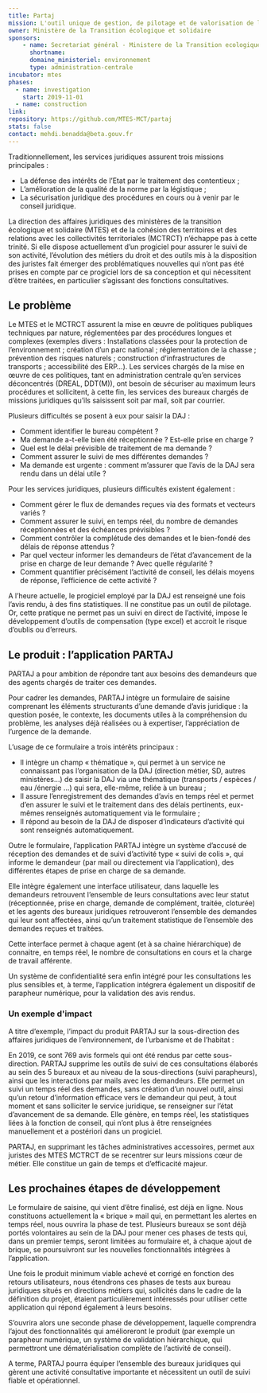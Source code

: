 ```yaml
---
title: Partaj
mission: L'outil unique de gestion, de pilotage et de valorisation de l'activité conseil des affaires juridiques
owner: Ministère de la Transition écologique et solidaire
sponsors:
    - name: Secretariat général - Ministere de la Transition ecologique et solidaire
      shortname: 
      domaine_ministeriel: environnement
      type: administration-centrale
incubator: mtes
phases:
  - name: investigation
    start: 2019-11-01
  - name: construction
link:
repository: https://github.com/MTES-MCT/partaj
stats: false
contact: mehdi.benadda@beta.gouv.fr
---
```


Traditionnellement, les services juridiques assurent trois missions principales :

- La défense des intérêts de l’Etat par le traitement des contentieux ;
- L’amélioration de la qualité de la norme par la légistique ;
- La sécurisation juridique des procédures en cours ou à venir par le conseil juridique.

La direction des affaires juridiques des ministères de la transition écologique et solidaire (MTES) et de la cohésion des territoires et des relations avec les collectivités territoriales (MCTRCT) n’échappe pas à cette trinité. Si elle dispose actuellement d’un progiciel pour assurer le suivi de son activité, l’évolution des métiers du droit et des outils mis à la disposition des juristes fait émerger des problématiques nouvelles qui n’ont pas été prises en compte par ce progiciel lors de sa conception et qui nécessitent d’être traitées, en particulier s’agissant des fonctions consultatives.

## Le problème

Le MTES et le MCTRCT assurent la mise en œuvre de politiques publiques techniques par nature, réglementées par des procédures longues et complexes (exemples divers : Installations classées pour la protection de l’environnement ; création d’un parc national ; réglementation de la chasse ; prévention des risques naturels ; construction d’infrastructures de transports ; accessibilité des ERP…). Les services chargés de la mise en œuvre de ces politiques, tant en administration centrale qu’en services déconcentrés (DREAL, DDT(M)), ont besoin de sécuriser au maximum leurs procédures et sollicitent, à cette fin, les services des bureaux chargés de missions juridiques qu’ils saisissent soit par mail, soit par courrier.

Plusieurs difficultés se posent à eux pour saisir la DAJ :

- Comment identifier le bureau compétent ?
- Ma demande a-t-elle bien été réceptionnée ? Est-elle prise en charge ?
- Quel est le délai prévisible de traitement de ma demande ?
- Comment assurer le suivi de mes différentes demandes ?
- Ma demande est urgente : comment m’assurer que l’avis de la DAJ sera rendu dans un délai utile ?


Pour les services juridiques, plusieurs difficultés existent également :

- Comment gérer le flux de demandes reçues via des formats et vecteurs variés ?
- Comment assurer le suivi, en temps réel, du nombre de demandes réceptionnées et des échéances prévisibles ?
- Comment contrôler la complétude des demandes et le bien-fondé des délais de réponse attendus ?
- Par quel vecteur informer les demandeurs de l’état d’avancement de la prise en charge de leur demande ? Avec quelle régularité ?
- Comment quantifier précisément l’activité de conseil, les délais moyens de réponse, l’efficience de cette activité ?

A l’heure actuelle, le progiciel employé par la DAJ est renseigné une fois l’avis rendu, à des fins statistiques. Il ne constitue pas un outil de pilotage. Or, cette pratique ne permet pas un suivi en direct de l’activité, impose le développement d’outils de compensation (type excel) et accroit le risque d’oublis ou d’erreurs.

## Le produit : l’application PARTAJ

PARTAJ a pour ambition de répondre tant aux besoins des demandeurs que des agents chargés de traiter ces demandes.

Pour cadrer les demandes, PARTAJ intègre un formulaire de saisine comprenant les éléments structurants d’une demande d’avis juridique : la question posée, le contexte, les documents utiles à la compréhension du problème, les analyses déjà réalisées ou à expertiser, l’appréciation de l’urgence de la demande.

L’usage de ce formulaire a trois intérêts principaux :

- Il intègre un champ « thématique », qui permet à un service ne connaissant pas l’organisation de la DAJ (direction métier, SD, autres ministères…) de saisir la DAJ via une thématique (transports / espèces / eau /énergie …) qui sera, elle-même, reliée à un bureau ;
- Il assure l’enregistrement des demandes d’avis en temps réel et permet d’en assurer le suivi et le traitement dans des délais pertinents, eux-mêmes renseignés automatiquement via le formulaire ;
- Il répond au besoin de la DAJ de disposer d’indicateurs d’activité qui sont renseignés automatiquement.

Outre le formulaire, l’application PARTAJ intègre un système d’accusé de réception des demandes et de suivi d’activité type « suivi de colis », qui informe le demandeur (par mail ou directement via l’application), des différentes étapes de prise en charge de sa demande.

Elle intègre également une interface utilisateur, dans laquelle les demandeurs retrouvent l’ensemble de leurs consultations avec leur statut (réceptionnée, prise en charge, demande de complément, traitée, cloturée) et les agents des bureaux juridiques retrouveront l’ensemble des demandes qui leur sont affectées, ainsi qu’un traitement statistique de l’ensemble des demandes reçues et traitées.

Cette interface permet à chaque agent (et à sa chaine hiérarchique) de connaitre, en temps réel, le nombre de consultations en cours et la charge de travail afférente.

Un système de confidentialité sera enfin intégré pour les consultations les plus sensibles et, à terme, l’application intégrera également un dispositif de parapheur numérique, pour la validation des avis rendus.

### Un exemple d'impact

A titre d’exemple, l’impact du produit PARTAJ sur la sous-direction des affaires juridiques de l’environnement, de l’urbanisme et de l’habitat :

En 2019, ce sont 769 avis formels qui ont été rendus par cette sous-direction. PARTAJ supprime les outils de suivi de ces consultations élaborés au sein des 5 bureaux et au niveau de la sous-directions (suivi parapheurs), ainsi que les interactions par mails avec les demandeurs. Elle permet un suivi un temps réel des demandes, sans création d’un nouvel outil, ainsi qu’un retour d’information efficace vers le demandeur qui peut, à tout moment et sans solliciter le service juridique, se renseigner sur l’état d’avancement de sa demande. Elle génère, en temps réel, les statistiques liées à la fonction de conseil, qui n’ont plus à être renseignées manuellement et a postériori dans un progiciel.

PARTAJ, en supprimant les tâches administratives accessoires, permet aux juristes des MTES MCTRCT de se recentrer sur leurs missions cœur de métier. Elle constitue un gain de temps et d’efficacité majeur.

## Les prochaines étapes de développement

Le formulaire de saisine, qui vient d’être finalisé, est déjà en ligne. Nous constituons actuellement la « brique » mail qui, en permettant les alertes en temps réel, nous ouvrira la phase de test. Plusieurs bureaux se sont déjà portés volontaires au sein de la DAJ pour mener ces phases de tests qui, dans un premier temps, seront limitées au formulaire et, à chaque ajout de brique, se poursuivront sur les nouvelles fonctionnalités intégrées à l’application.

Une fois le produit minimum viable achevé et corrigé en fonction des retours utilisateurs, nous étendrons ces phases de tests aux bureau juridiques situés en directions métiers qui, sollicités dans le cadre de la définition du projet, étaient particulièrement intéressés pour utiliser cette application qui répond également à leurs besoins.

S’ouvrira alors une seconde phase de développement, laquelle comprendra l’ajout des fonctionnalités qui amélioreront le produit (par exemple un parapheur numérique, un système de validation hiérarchique, qui permettront une dématérialisation complète de l’activité de conseil).

A terme, PARTAJ pourra équiper l’ensemble des bureaux juridiques qui gèrent une activité consultative importante et nécessitent un outil de suivi fiable et opérationnel.
